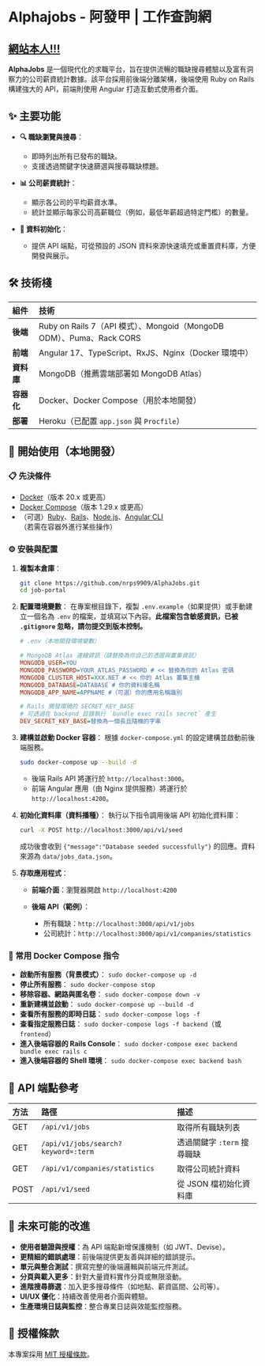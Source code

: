# Alphajobs - 阿發甲 | 工作查詢網

## [網站本人!!!](https://alphajobs-0fa68111ce13.herokuapp.com/)

**AlphaJobs** 是一個現代化的求職平台，旨在提供流暢的職缺搜尋體驗以及富有洞察力的公司薪資統計數據。該平台採用前後端分離架構，後端使用 Ruby on Rails 構建強大的 API，前端則使用 Angular 打造互動式使用者介面。

## ✨ 主要功能

* **🔍 職缺瀏覽與搜尋**：

  * 即時列出所有已發布的職缺。
  * 支援透過關鍵字快速篩選與搜尋職缺標題。
* **📊 公司薪資統計**：

  * 顯示各公司的平均薪資水準。
  * 統計並顯示每家公司高薪職位（例如，最低年薪超過特定門檻）的數量。
* **🔄 資料初始化**：

  * 提供 API 端點，可從預設的 JSON 資料來源快速填充或重置資料庫，方便開發與展示。

## 🛠️ 技術棧

| 組件      | 技術                                                          |
| :------ | :---------------------------------------------------------- |
| **後端**  | Ruby on Rails 7（API 模式）、Mongoid（MongoDB ODM）、Puma、Rack CORS |
| **前端**  | Angular 17、TypeScript、RxJS、Nginx（Docker 環境中）                |
| **資料庫** | MongoDB（推薦雲端部署如 MongoDB Atlas）                              |
| **容器化** | Docker、Docker Compose（用於本地開發）                               |
| **部署**  | Heroku（已配置 `app.json` 與 `Procfile`）                         |

## 🚀 開始使用（本地開發）

### 📋 先決條件

* [Docker](https://www.docker.com/get-started)（版本 20.x 或更高）
* [Docker Compose](https://docs.docker.com/compose/install/)（版本 1.29.x 或更高）
* （可選）[Ruby](https://www.ruby-lang.org/en/documentation/installation/)、[Rails](https://rubyonrails.org/)、[Node.js](https://nodejs.org/)、[Angular CLI](https://angular.io/cli)（若需在容器外進行某些操作）

### ⚙️ 安裝與配置

1. **複製本倉庫**：

   ```bash
   git clone https://github.com/nrps9909/AlphaJobs.git
   cd job-portal
   ```

2. **配置環境變數**：
   在專案根目錄下，複製 `.env.example`（如果提供）或手動建立一個名為 `.env` 的檔案，並填寫以下內容。**此檔案包含敏感資訊，已被 `.gitignore` 忽略，請勿提交到版本控制。**

   ```ini
   # .env（本地開發環境變數）

   # MongoDB Atlas 連線資訊（請替換為你自己的憑證與叢集資訊）
   MONGODB_USER=YOU
   MONGODB_PASSWORD=YOUR_ATLAS_PASSWORD # << 替換為你的 Atlas 密碼
   MONGODB_CLUSTER_HOST=XXX.NET # << 你的 Atlas 叢集主機
   MONGODB_DATABASE=DATABASE # 你的資料庫名稱
   MONGODB_APP_NAME=APPNAME #（可選）你的應用名稱識別

   # Rails 開發環境的 SECRET_KEY_BASE
   # 可透過在 backend 目錄執行 `bundle exec rails secret` 產生
   DEV_SECRET_KEY_BASE=替換為一個長且隨機的字串
   ```

3. **建構並啟動 Docker 容器**：
   根據 `docker-compose.yml` 的設定建構並啟動前後端服務。

   ```bash
   sudo docker-compose up --build -d
   ```

   * 後端 Rails API 將運行於 `http://localhost:3000`。
   * 前端 Angular 應用（由 Nginx 提供服務）將運行於 `http://localhost:4200`。

4. **初始化資料庫（資料播種）**：
   執行以下指令調用後端 API 初始化資料庫：

   ```bash
   curl -X POST http://localhost:3000/api/v1/seed
   ```

   成功後會收到 `{"message":"Database seeded successfully"}` 的回應。資料來源為 `data/jobs_data.json`。

5. **存取應用程式**：

   * **前端介面**：瀏覽器開啟 `http://localhost:4200`
   * **後端 API（範例）**：

     * 所有職缺：`http://localhost:3000/api/v1/jobs`
     * 公司統計：`http://localhost:3000/api/v1/companies/statistics`

### 🐳 常用 Docker Compose 指令

* **啟動所有服務（背景模式）**： `sudo docker-compose up -d`
* **停止所有服務**： `sudo docker-compose stop`
* **移除容器、網路與匿名卷**： `sudo docker-compose down -v`
* **重新建構並啟動**： `sudo docker-compose up --build -d`
* **查看所有服務的即時日誌**： `sudo docker-compose logs -f`
* **查看指定服務日誌**： `sudo docker-compose logs -f backend`（或 `frontend`）
* **進入後端容器的 Rails Console**： `sudo docker-compose exec backend bundle exec rails c`
* **進入後端容器的 Shell 環境**： `sudo docker-compose exec backend bash`

## 📖 API 端點參考

| 方法   | 路徑                                  | 描述                 |
| :--- | :---------------------------------- | :----------------- |
| GET  | `/api/v1/jobs`                      | 取得所有職缺列表           |
| GET  | `/api/v1/jobs/search?keyword=:term` | 透過關鍵字 `:term` 搜尋職缺 |
| GET  | `/api/v1/companies/statistics`      | 取得公司統計資料           |
| POST | `/api/v1/seed`                      | 從 JSON 檔初始化資料庫     |

## 🔮 未來可能的改進

* **使用者驗證與授權**：為 API 端點新增保護機制（如 JWT、Devise）。
* **更精細的錯誤處理**：前後端提供更友善與詳細的錯誤提示。
* **單元與整合測試**：撰寫完整的後端邏輯與前端元件測試。
* **分頁與載入更多**：針對大量資料實作分頁或無限滾動。
* **進階搜尋篩選**：加入更多搜尋條件（如地點、薪資區間、公司等）。
* **UI/UX 優化**：持續改善使用者介面與體驗。
* **生產環境日誌與監控**：整合專業日誌與效能監控服務。

## 📜 授權條款

本專案採用 [MIT 授權條款](LICENSE)。
